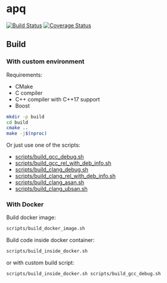# apq

[![Build Status](https://travis-ci.org/elsid/apq.svg?branch=master)](https://travis-ci.org/elsid/apq)
[![Coverage Status](https://coveralls.io/repos/github/elsid/apq/badge.svg?branch=master)](https://coveralls.io/github/elsid/apq?branch=master)

## Build

### With custom environment

Requirements:
* CMake
* C compiler
* C++ compiler with C++17 support
* Boost

```bash
mkdir -p build
cd build
cmake ..
make -j$(nproc)
```

Or just use one of the scripts:
* [scripts/build_gcc_debug.sh](scripts/build_gcc_debug.sh)
* [scripts/build_gcc_rel_with_deb_info.sh](scripts/build_gcc_rel_with_deb_info.sh)
* [scripts/build_clang_debug.sh](scripts/build_clang_debug.sh)
* [scripts/build_clang_rel_with_deb_info.sh](scripts/build_clang_rel_with_deb_info.sh)
* [scripts/build_clang_asan.sh](scripts/build_clang_asan.sh)
* [scripts/build_clang_ubsan.sh](scripts/build_clang_ubsan.sh)

### With Docker

Build docker image:
```bash
scripts/build_docker_image.sh
```

Build code inside docker container:
```bash
scripts/build_inside_docker.sh
```

or with custom build script:
```bash
scripts/build_inside_docker.sh scripts/build_gcc_debug.sh
```
